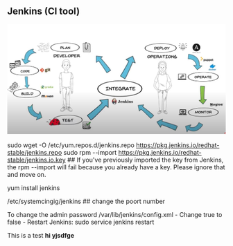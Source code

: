 
Jenkins (CI tool)
------------------------------------------------------------------------------------

![](image.JPG)



sudo wget -O /etc/yum.repos.d/jenkins.repo https://pkg.jenkins.io/redhat-stable/jenkins.repo
sudo rpm --import https://pkg.jenkins.io/redhat-stable/jenkins.io.key             ## If you've previously imported the key from Jenkins, the rpm --import will fail because you already have a key. Please ignore that and move on.

yum install jenkins
  
 /etc/systemcingig/jenkins     ## change the poort number
 
To change the admin password 
 /var/lib/jenkins/config.xml
          - Change <useSecurity>true</useSecurity> to false
          - Restart Jenkins: sudo service jenkins restart
 
This is a test
**hi yjsdfge**
